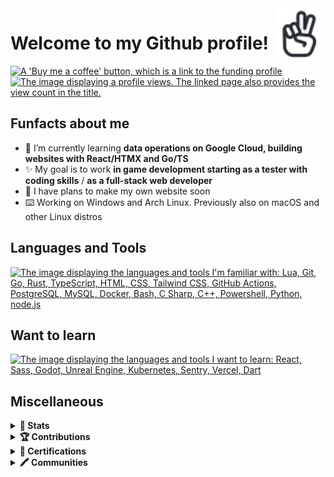 <a href="https://iconoir.com" rel="external">
  <picture>
    <source media="(prefers-color-scheme: dark)" srcset="./img/peace-hand-dark.svg">
    <img align="right" width="16%" src="./img/peace-hand-light.svg" alt="Peace Hand">
  </picture>
</a>
<h1>Welcome to my Github profile!</h1>
<a href="https://bmc.link/mixerotn" rel="external">
  <img src="https://img.shields.io/badge/Buy_Me_A_Coffee-FFDD00?style=for-the-badge&logo=buy-me-a-coffee&logoColor=black" title="Buy me a coffee" alt="A 'Buy me a coffee' button, which is a link to the funding profile"></a>
<!-- <a href="#---" rel="tag"> -->
<a href="https://komarev.com/ghpvc/?username=MixeroTN&color=0e75b6&style=for-the-badge" rel="external">
  <img src="https://komarev.com/ghpvc/?username=MixeroTN&color=0e75b6&style=for-the-badge" title="Profile views" alt="The image displaying a profile views. The linked page also provides the view count in the title."></a>
<h2>Funfacts about me</h2>
<ul>
  <li>🌱 I’m currently learning <strong>data operations on Google Cloud, building websites with React/HTMX and Go/TS</strong></li>
  <!--<li>🎮 My current job is <strong>developing the Roblox experience (Luau) using external tools with a team and managing it's cloud structure</strong></li>-->
  <li>✨ My goal is to work <strong>in game development starting as a tester with coding skills</strong> / <strong>as a full-stack web developer</strong></li>
  <li>🍕 I have plans to make my own website soon</li>
  <li>⌨️ Working on Windows and Arch Linux. Previously also on macOS and other Linux distros</li>
</ul>
<h2>Languages and Tools</h2>
<a href="https://skillicons.dev" rel="external">
  <img src="https://skillicons.dev/icons?i=lua,git,go,rust,ts,html,css,tailwind,githubactions,postgresql,mysql,docker,bash,cs,cpp,powershell,py,nodejs" title="Languages and tools: Lua, Git, Go, Rust, TypeScript, HTML, CSS, Tailwind CSS, GitHub Actions, PostgreSQL, MySQL, Docker, Bash, C#, C++, Powershell, Python, node.js" alt="The image displaying the languages and tools I'm familiar with: Lua, Git, Go, Rust, TypeScript, HTML, CSS, Tailwind CSS, GitHub Actions, PostgreSQL, MySQL, Docker, Bash, C Sharp, C++, Powershell, Python, node.js"></a>
<h2>Want to learn</h2>
<a href="https://skillicons.dev" rel="external">
  <img src="https://skillicons.dev/icons?i=react,sass,godot,unreal,kubernetes,sentry,vercel,dart" title="Want to learn: React, Sass, Godot, Unreal Engine, Kubernetes, Sentry, Vercel, Dart" alt="The image displaying the languages and tools I want to learn: React, Sass, Godot, Unreal Engine, Kubernetes, Sentry, Vercel, Dart"></a>
<h2>Miscellaneous</h2>
<details>
  <summary><b>🚀 Stats</b></summary>
  <p>

  <!--START_SECTION:waka-->
**🐱 My GitHub Data** 

> 📦 169.5 kB Used in GitHub's Storage 
 > 
> 🏆 14 Contributions in the Year 2024
 > 
> 💼 Opted to Hire
 > 
> 📜 38 Public Repositories 
 > 
> 🔑 54 Private Repositories 
 > 
📊 **This Week I Spent My Time On** 

```text
🕑︎ Time Zone: Europe/Warsaw

💬 Programming Languages: 
Markdown                 11 mins             ██████░░░░░░░░░░░░░░░░░░░   25.53 % 
Other                    10 mins             ██████░░░░░░░░░░░░░░░░░░░   24.38 % 
JavaScript               10 mins             ██████░░░░░░░░░░░░░░░░░░░   23.31 % 
HTML                     9 mins              █████░░░░░░░░░░░░░░░░░░░░   20.69 % 
CSV                      2 mins              ██░░░░░░░░░░░░░░░░░░░░░░░   06.09 % 
```


 Last Updated on 16/01/2024 22:01:37 UTC
<!--END_SECTION:waka-->
  </p>
</details>
<details>
  <summary><b>🏆 Contributions</b></summary>
  <h3>Personal Projects</h3>
  <span>GitHub Projects are not displayed here</span>
  <h4>Games [Roblox]</h4>
  <ul>
    <li><b><a href="https://www.roblox.com/games/4877047257" rel="external">CodeDel's Showcases</a></b></li>
    <li><b><a href="https://www.roblox.com/games/10375794729" rel="external">IA Dev Testing Hub</a></b></li>
  </ul>
  <hr>
  <h3>Team Collaboration</h3>
  <h4>Games [Roblox]</h4>
  <ul>
    <li><b><a href="https://www.roblox.com/games/6772319845" rel="external">Power City Simulator</a></b></li>
    <li><b>City of Juneau, Scotvia</b></li>
  </ul>
  <h4>Translation (English to Polish)</h4>
  <ul>
    <li><b><a href="https://imgur.com/PJmSwHb" rel="external">Steam Translation Server [Closed] - Games Platform</a></b></li>
    <li><b><a href="https://mattermost.com" rel="external">Mattermost - Collaboration Hub</a></b></li>
    <li><b><a href="https://www.roblox.com/games/9938675423" rel="external">Oaklands - Roblox Game</a></b></li>
    <li><b><a href="https://premid.app" rel="external">PreMiD - Discord Rich Presence Tool</a></b></li>
    <li><b><a href="https://gamesrob.com/" rel="external">GamesROB - Discord Bot</a></b></li>
    <li><b><a href="https://switchblade.xyz" rel="external">Switchblade - Discord Bot</a></b></li>
  </ul>
  <hr>
  <h3>Open Source Projects</h3>
  <ul>
    <li><b><a href="https://github.com/microsoft/semantic-kernel" rel="external">microsoft/semantic-kernel</a> - 
      <a href="https://github.com/microsoft/semantic-kernel/pull/1870" rel="external">#1870</a></b>
    </li>
    <li><b><a href="https://github.com/EbookFoundation/free-programming-books" rel="external">EbookFoundation/free-programming-books</a> - 
      <a href="https://github.com/EbookFoundation/free-programming-books/pull/9806" rel="external">#9806</a>, <a href="https://github.com/EbookFoundation/free-programming-books/pull/9820" rel="external">#9820</a></b>
    </li>
    <li><b><a href="https://github.com/RobloxianDemo/github-label-presets" rel="external">RobloxianDemo/github-label-presets</a> - 
      <a href="https://github.com/RobloxianDemo/github-label-presets/pull/2" rel="external">#2</a>, <a href="https://github.com/RobloxianDemo/github-label-presets/pull/3" rel="external">#3</a></b>
    </li>
    <li><b><a href="https://github.com/Jak-zaczac-programowac/rest-api-fetch" rel="external">Jak-zaczac-programowac/rest-api-fetch</a> - 
      <a href="https://github.com/Jak-zaczac-programowac/rest-api-fetch/pull/1" rel="external">#1</a></b>
    </li>
    <li><b><a href="https://github.com/Kampfkarren/selene" rel="external">Kampfkarren/selene</a> - 
      <a href="https://github.com/Kampfkarren/selene/pull/551" rel="external">#551</a></b>
    </li>
    <li><b><a href="https://github.com/alexandresanlim/Badges4-README.md-Profile" rel="external">alexandresanlim/Badges4-README.md-Profile</a> - 
      <a href="https://github.com/alexandresanlim/Badges4-README.md-Profile/pull/591" rel="external">#591</a></b>
    </li>
  </ul>
</details>
<details>
  <summary><b>📑 Certifications</b></summary>
  <br>
  <ul>
    <li><b><a href="https://www.linkedin.com/in/michalgo/details/certifications" rel="external">My certifications on LinkedIn</a></li>
    <li><b><a href="https://www.cloudskillsboost.google/public_profiles/88f39348-93f8-4373-9634-e109601452ac" rel="external">Google Cloud Skills Boost profile</a></b></li>
  </ul>
</details>
<details>
  <summary><b>🖍️ Communities</b></summary>
  <br>
  <a href="https://holopin.io/@mixerotn" rel="external">
    <img src="https://holopin.me/mixerotn" title="View the full Hopolin profile" alt="An image of @mixerotn's Holopin badges, which is a link to view their full Holopin profile">
  </a>
  <hr>
  <ul>
    <li><b><a href="https://tree-nation.com/certificate/6525f1085fc4b" rel="external">🌳 Tree planted with Hacktoberfest 2023</a></b></li>
  </ul>
</details>
